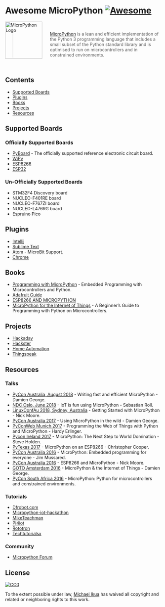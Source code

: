 # Awesome MicroPython [![Awesome](https://awesome.re/badge-flat.svg)](https://awesome.re)

<a href="http://www.micropython.org/"><img src="https://avatars2.githubusercontent.com/u/6298560?s=200&v=4" alt="MicroPython Logo" align="left" style="margin-right: 25px" height=120></a>

<br>

> [MicroPython](http://www.micropython.org/) is a lean and efficient implementation of the Python 3 programming language that includes a small subset of the Python standard library and is optimised to run on microcontrollers and in constrained environments.

<br>

## Contents

- [Supported Boards](#supported-boards)
- [Plugins](#plugins)
- [Books](#books)
- [Projects](#projects)
- [Resources](#resources)

## Supported Boards

### Officially Supported Boards

- [PyBoard](https://store.micropython.org/category/pyboards) - The officially supported reference electronic circuit board.
- [WiPy](http://docs.micropython.org/en/latest/wipy/quickref.html)
- [ESP8266](http://docs.micropython.org/en/latest/esp8266/quickref.html)
- [ESP32](https://github.com/micropython/micropython/tree/master/ports/esp32)

### Un-Officially Supported Boards

- STM32F4 Discovery board
- NUCLEO-F401RE board
- NUCLEO-F767ZI board
- NUCLEO-L476RG board
- Espruino Pico

## Plugins

- [Intellij](https://github.com/vlasovskikh/intellij-micropython)
- [Sublime Text](https://github.com/gepd/uPiotMicroPythonTool)
- [Atom](https://atom.io/packages/microbit-python) -  MicroBit Support.
- [Chrome](https://chrome.google.com/webstore/detail/micropython/lhdjeebhcalhgnbigbngiaglmladclbo?hl=en-GB)

## Books

- [Programming with MicroPython](http://shop.oreilly.com/product/0636920056515.do) - Embedded Programming with Microcontrollers and Python.
- [Adafruit Guide](https://cdn-learn.adafruit.com/downloads/pdf/micropython-basics-what-is-micropython.pdf)
- [ESP8266 AND MICROPYTHON](https://www.elektor.com/esp8266-and-micropython-e-book)
- [MicroPython for the Internet of Things](https://www.apress.com/gp/book/9781484231227) - A Beginner’s Guide to Programming with Python on Microcontrollers.

## Projects

- [Hackaday](https://hackaday.io/projects?tag=micropython)
- [Hackster](https://www.hackster.io/projects/tags/micropython)
- [Home Automation](https://medium.com/@rxseger/esp8266-first-project-home-automation-with-relays-switches-pwm-and-an-adc-ad25f317c74f)
- [Thingspeak](https://blog.gypsyengineer.com/en/diy-electronics/micropython-esp8266-sending-data-to-thingspeak.html)

## Resources

### Talks

- [PyCon Australia, August 2018](https://youtu.be/hHec4qL00x0) - Writing fast and efficient MicroPython - Damien George.
- [NDC Oslo, June 2018](https://youtu.be/2fVItYQ5YSQ) - IoT is fun using MicroPython - Sebastian Roll.
- [LinuxConfAu 2018, Sydney, Australia](https://www.youtube.com/watch?v=inUMgHQ62sA) - Getting Started with MicroPython - Nick Moore.
- [PyCon Australia 2017](https://www.youtube.com/watch?v=WI-nTf5iM84) - Using MicroPython in the wild - Damien George.
- [PyConWeb Munich 2017](https://www.youtube.com/watch?v=_-jFb9HSdk4) - Programming the Web of Things with Python and MicroPython - Hardy Erlinger.
- [Pycon Ireland 2017](https://www.youtube.com/watch?v=2gPU2CXiphQ&t=1460s) - MicroPython: The Next Step to World Domination - Steve Holden.
- [PyTexas 2017](https://www.youtube.com/watch?v=V5xs2DpQi1s) - MicroPython on an ESP8266 - Christopher Cooper.
- [PyCon Australia 2016](https://www.youtube.com/watch?v=oCEZyJqkMrE) - MicroPython: Embedded programming for everyone - Jim Mussared.
- [PyCon Australia 2016](https://www.youtube.com/watch?v=C19fFU-TVWU) - ESP8266 and MicroPython - Nick Moore.
- [GOTO Amsterdam 2016](https://www.youtube.com/watch?v=EvGhPmPPzko&t=447s) - MicroPython & the Internet of Things - Damien George.
- [PyCon South Africa 2016](https://www.youtube.com/watch?v=srrf-25_Ytw) - MicroPython: Python for microcontrollers and constrained environments.

### Tutorials

- [Dfrobot.com](https://www.dfrobot.com/blog-tag-micropython.html)
- [Micropython-iot-hackathon](http://micropython-iot-hackathon.readthedocs.io/en/latest/)
- [MikeTeachman](https://github.com/MikeTeachman/micropython-adafruit-mqtt-esp8266)
- [Pi4iot](https://www.pi4iot.com/doku.php?id=sbc:esp8266)
- [Rototron](https://www.rototron.info/notebook/)
- [Techtutorialsx](https://techtutorialsx.com/tag/micropython/)

### Community

- [Micropython Forum](https://forum.micropython.org/)

## License

[![CC0](http://mirrors.creativecommons.org/presskit/buttons/88x31/svg/cc-zero.svg)](https://creativecommons.org/publicdomain/zero/1.0/)

To the extent possible under law, [Michael Ikua](https://github.com/ikuamike) has waived all copyright and related or neighboring rights to this work.
